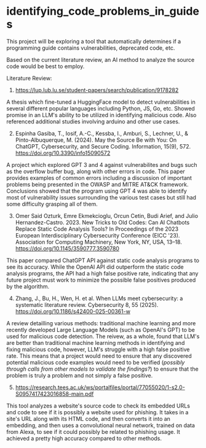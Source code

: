 # identifying_code_problems_in_guides

This project will be exploring a tool that automatically determines if a programming guide contains vulnerabilities, deprecated code, etc.

Based on the current literature review, an AI method to analyze the source code would be best to employ.

Literature Review:

1. https://lup.lub.lu.se/student-papers/search/publication/9178282

A thesis which fine-tuned a HuggingFace model to detect vulnerabilities in several different popular languages including Python, JS, Go, etc. Showed promise in an LLM's ability to be utilized in identifying malicious code. Also referenced additional studies involving arduino and other use cases.

2. Espinha Gasiba, T., Iosif, A.-C., Kessba, I., Amburi, S., Lechner, U., & Pinto-Albuquerque, M. (2024). May the Source Be with You: On ChatGPT, Cybersecurity, and Secure Coding. Information, 15(9), 572. https://doi.org/10.3390/info15090572

A project which explored GPT 3 and 4 against vulnerabilites and bugs such as the overflow buffer bug, along with other errors in code. This paper provides examples of common errors including a discussion of important problems being presented in the OWASP and MITRE AT&CK framework. Conclusions showed that the program using GPT 4 was able to identify most of vulnerability issues surrounding the various test cases but still had some difficulty grasping all of them.

3. Omer Said Ozturk, Emre Ekmekcioglu, Orcun Cetin, Budi Arief, and Julio Hernandez-Castro. 2023. New Tricks to Old Codes: Can AI Chatbots Replace Static Code Analysis Tools? In Proceedings of the 2023 European Interdisciplinary Cybersecurity Conference (EICC '23). Association for Computing Machinery, New York, NY, USA, 13–18. https://doi.org/10.1145/3590777.3590780

This paper compared ChatGPT API against static code analysis programs to see its accuracy. While the OpenAI API did outperform the static code analysis programs, the API had a high false positive rate, indicating that any future project must work to minimize the possible false positives produced by the algorithm.

4. Zhang, J., Bu, H., Wen, H. et al. When LLMs meet cybersecurity: a systematic literature review. Cybersecurity 8, 55 (2025). https://doi.org/10.1186/s42400-025-00361-w

A review detailling various methods: traditional machine learning and more recently developed Large Language Models (such as OpenAI's GPT) to be used for malicious code detection. The reivew, as a whole, found that LLM's are better than traditional machine learning methods in identifying and fixing malicious code, however, LLM's struggle with a high false positive rate. This means that a project would need to ensure that any discovered potential malicious code examples would need to be verified (*possibly through calls from other models to validate the findings?*) to ensure that the problem is truly a problem and not simply a false positive.

5. https://research.tees.ac.uk/ws/portalfiles/portal/77055020/1-s2.0-S0957417423016858-main.pdf

This tool analyzes a website's source code to check its embedded URLs and code to see if it is possibly a website used for phishing. It takes in a site's URL along with its HTML code, and then converts it into an embedding, and then uses a convolutional neural network, trained on data from Alexa, to see if it could possibly be related to phishing usage. It achieved a pretty high accuracy compared to other methods.


